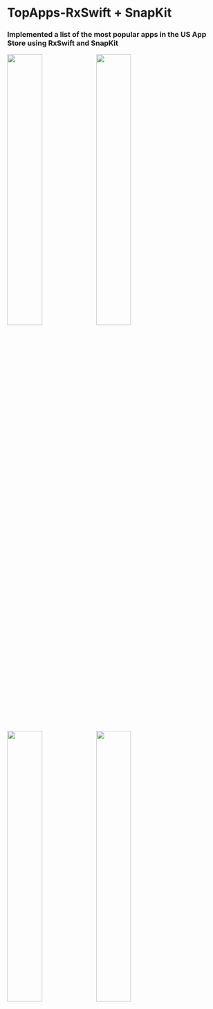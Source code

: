 # TopApps-RxSwift + SnapKit

### Implemented a list of the most popular apps in the US App Store using RxSwift and SnapKit
<img src = "https://github.com/Appspia/TopApps-RxSwift/assets/26921895/7ed9b628-9b83-45c6-9400-ec077fb9421d" width="40%" height="40%">
<img src = "https://github.com/Appspia/TopApps-RxSwift/assets/26921895/9ffa8f4d-3e9c-475f-bd9b-edf4b1c33a3f" width="40%" height="40%">
<img src = "https://github.com/Appspia/TopApps-RxSwift/assets/26921895/5f2345b0-8ed5-4317-81e9-de7e0d41c948" width="40%" height="40%">
<img src = "https://github.com/Appspia/TopApps-RxSwift/assets/26921895/5545041d-c5d8-4477-b7dd-981fecfb29d9" width="40%" height="40%">
